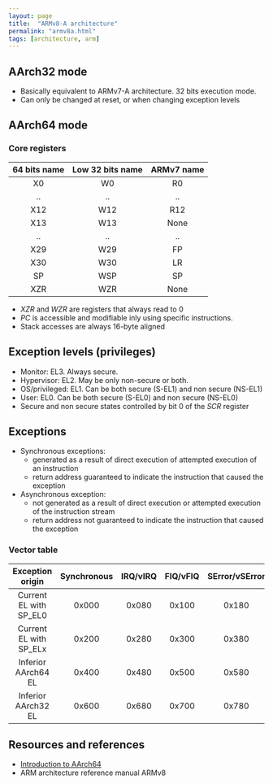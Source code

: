 ```yaml
---
layout: page
title:  "ARMv8-A architecture"
permalink: "armv8a.html"
tags: [architecture, arm]
---
```


## AArch32 mode
* Basically equivalent to ARMv7-A architecture. 32 bits execution mode.
* Can only be changed at reset, or when changing exception levels

## AArch64 mode
### Core registers

| 64 bits name | Low 32 bits name | ARMv7 name |
|:------------:|:----------------:|:----------:|
| X0 | W0 | R0 |
| .. | .. | .. |
| X12 | W12 | R12 |
| X13 | W13 | None |
| .. | .. | .. |
| X29 | W29 | FP |
| X30 | W30 | LR |
| SP | WSP | SP |
| XZR | WZR | None |

* *XZR* and *WZR* are registers that always read to 0
* *PC* is accessible and modifiable inly using specific instructions.
* Stack accesses are always 16-byte aligned


## Exception levels (privileges)
* Monitor: EL3. Always secure.
* Hypervisor: EL2. May be only non-secure or both.
* OS/privileged: EL1. Can be both secure (S-EL1) and non secure (NS-EL1)
* User: EL0. Can be both secure (S-EL0) and non secure (NS-EL0)
* Secure and non secure states controlled by bit 0 of the *SCR* register

## Exceptions
* Synchronous exceptions:
    - generated as a result of direct execution of attempted execution of an instruction
    - return address guaranteed to indicate the instruction that caused the exception
* Asynchronous exception:
    - not generated as a result of direct execution or attempted execution of the instruction stream
    - return address not guaranteed to indicate the instruction that caused the exception

### Vector table

| Exception origin | Synchronous | IRQ/vIRQ | FIQ/vFIQ | SError/vSError |
|:----------------:|:-----------:|:--------:|:--------:|:--------------:|
| Current EL with SP_EL0 | 0x000 | 0x080 | 0x100 | 0x180 |
| Current EL with SP_ELx | 0x200 | 0x280 | 0x300 | 0x380 |
| Inferior AArch64 EL | 0x400 | 0x480 | 0x500 | 0x580 |
| Inferior AArch32 EL | 0x600 | 0x680 | 0x700 | 0x780 |


## Resources and references
* [Introduction to AArch64](https://quequero.org/2014/04/introduction-to-arm-architecture/)
* ARM architecture reference manual ARMv8
